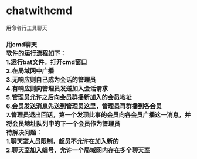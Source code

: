 # chatwithcmd
用命令行工具聊天 </br>
<h3>用cmd聊天 </br>
软件的运行流程如下：</br>
1.运行bat文件，打开cmd窗口 </br>
2.在局域网中广播 </br>
3.无响应则自己成为会话的管理员 </br>
4.有响应则向管理员发送加入会话请求 </br>
5.管理员允许之后向会员群播新加入的会员地址 </br>
6.会员发送消息先送到管理员这里，管理员再群播到各会员 </br>
7.管理员退出回话，第一个发现此事的会员向各会员广播这一消息，并将会员地址队列中的下一个会员作为管理员 </br>
待解决问题：</br>
1.聊天室人员限制，超员不允许在加入新的 </br>
2.聊天室加入编号，允许一个局域网内存在多个聊天室 </br>